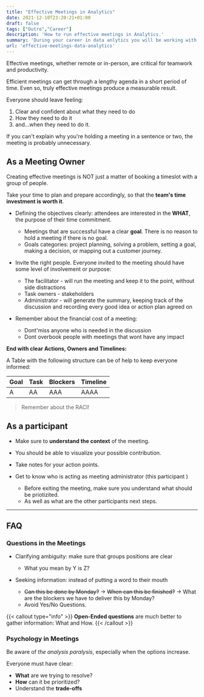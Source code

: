 ```yaml
---
title: "Effective Meetings in Analytics"
date: 2021-12-10T23:20:21+01:00
draft: false
tags: ["Outro","Career"]
description: 'How to run effective meetings in Analytics.'
summary: 'During your career in data anlytics you will be working with different teams and you will be in need of meetings to sync up ideas. Here are some techniques to run and be part of effective meetings.'
url: 'effective-meetings-data-analytics'
---
```


Effective meetings, whether remote or in-person, are critical for teamwork and productivity.

Efficient meetings can get through a lengthy agenda in a short period of time. Even so, truly effective meetings produce a measurable result.

Everyone should leave feeling:

1. Clear and confident about what they need to do
2. How they need to do it
3. and...when they need to do it.

If you can't explain why you're holding a meeting in a sentence or two, the meeting is probably unnecessary.

## As a Meeting Owner

Creating effective meetings is NOT just a matter of booking a timeslot with a group of people.

Take your time to plan and prepare accordingly, so that the **team's time investment is worth it**.

* Defining the objectives clearly: attendees are interested in the **WHAT**, the purpose of their time commitment.
    * Meetings that are successful have a clear **goal**. There is no reason to hold a meeting if there is no goal.  
    * Goals categories: project planning, solving a problem, setting a goal, making a decision, or mapping out a customer journey.

* Invite the right people. Everyone invited to the meeting should have some level of involvement or purpose:
    * The facilitator - will run the meeting and keep it to the point, without side distractions
    * Task owners - stakeholders
    * Administrator - will generate the summary, keeping track of the discussion and recording every good idea or action plan agreed on

* Remember about the financial cost of a meeting:
    * Dont'miss anyone who is needed in the discussion
    * Dont overbook people with meetings that wont have any impact

**End with clear Actions, Owners and Timelines:**

A Table with the following structure can be of help to keep everyone informed:

| Goal | Task | Blockers | Timeline |
|------|------|----------|----------|
|  A    |  AA | AAA      |    AAAA  | 

> Remember about the RACI!

## As a participant

* Make sure to **understand the context** of the meeting.
* You should be able to visualize your possible contribution.

* Take notes for your action points. 
* Get to know who is acting as meeting administrator (this participant )
    - Before exiting the meeting, make sure you understand what should be priotizited.
    - As well as what are the other participants next steps.

---

## FAQ

### Questions in the Meetings

* Clarifying ambiguity: make sure that groups positions are clear
    * What you mean by Y is Z?

* Seeking information: instead of putting a word to their mouth
    * ~~Can this be done by Monday?~~ -> ~~When can this be finished?~~ -> What are the blockers we have to deliver this by Monday?
    * Avoid Yes/No Questions. 

{{< callout type="info" >}}
**Open-Ended questions** are much better to gather information: What and How.
{{< /callout >}}

### Psychology in Meetings

Be aware of *the analysis paralysis*, especially when the options increase.

Everyone must have clear:
- **What** are we trying to resolve?
- **How** can it be prioritized?
- Understand the **trade-offs**    
